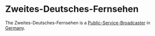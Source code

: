 # Zweites-Deutsches-Fernsehen

The Zweites-Deutsches-Fernsehen is a [Public-Service-Broadcaster](191000004.md) in [Germany](140000025.md).
